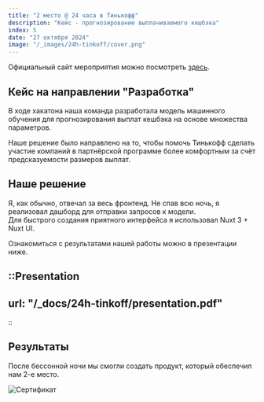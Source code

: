 ```yaml
---
title: "2 место @ 24 часа в Тинькофф"
description: "Кейс - прогнозирование выплачиваемого кешбэка"
index: 5
date: "27 октября 2024"
image: "/_images/24h-tinkoff/cover.png"
---
```


Официальный сайт мероприятия можно посмотреть [здесь](https://education.tbank.ru/activities/tinkoff_projects/hackathon-24h/).

## Кейс на направлении "Разработка"

В ходе хакатона наша команда разработала модель машинного обучения для прогнозирования выплат кешбэка на основе множества параметров.

Наше решение было направлено на то, чтобы помочь Тинькофф сделать участие компаний в партнёрской программе более комфортным за счёт предсказуемости размеров выплат.

## Наше решение

Я, как обычно, отвечал за весь фронтенд. Не спав всю ночь, я реализовал дашборд для отправки запросов к модели.  
Для быстрого создания приятного интерфейса я использовал Nuxt 3 + Nuxt UI.

Ознакомиться с результатами нашей работы можно в презентации ниже.


::Presentation
---
url: "/_docs/24h-tinkoff/presentation.pdf"
---
::

## Результаты

После бессонной ночи мы смогли создать продукт, который обеспечил нам 2-е место.

![Сертификат](/_images/24h-tinkoff/cert.png)